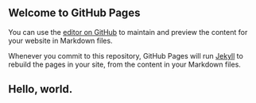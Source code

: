 ## Welcome to GitHub Pages

You can use the [editor on GitHub](https://github.com/carolyn-meadharvey/personal-website/edit/master/README.md) to maintain and preview the content for your website in Markdown files.

Whenever you commit to this repository, GitHub Pages will run [Jekyll](https://jekyllrb.com/) to rebuild the pages in your site, from the content in your Markdown files.

## Hello, world.
